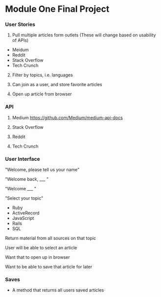 # Module One Final Project

### User Stories

1. Pull multiple articles form outlets (These will change based on usability of APIs)
  - Meidum
  - Reddit
  - Stack Overflow
  - Tech Crunch

2. Filter by topics, i.e. languages

3. Can join as a user, and store favorite articles

4. Open up article from browser


### API

1. Medium
https://github.com/Medium/medium-api-docs

2. Stack Overflow

3. Reddit

4. Tech Crunch


### User Interface

"Welcome, please tell us your name"

"Welcome back, ___ "

"Welcome ___ "

"Select your topic"
- Ruby
- ActiveRecord
- JavaScript
- Rails
- SQL


Return material from all sources on that topic

User will be able to select an article

Want that to open up in browser

Want to be able to save that article for later


### Saves

- A method that returns all users saved articles
